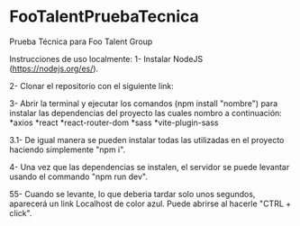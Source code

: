 # FooTalentPruebaTecnica
Prueba Técnica para Foo Talent Group

Instrucciones de uso localmente:
1- Instalar NodeJS (https://nodejs.org/es/).

2- Clonar el repositorio con el siguiente link: 

3- Abrir la terminal y ejecutar los comandos (npm install "nombre") para instalar las dependencias del proyecto las cuales nombro a continuación:
    *axios
    *react
    *react-router-dom
    *sass
    *vite-plugin-sass

3.1- De igual manera se pueden instalar todas las utilizadas en el proyecto haciendo simplemente "npm i".

4- Una vez que las dependencias se instalen, el servidor se puede levantar usando el commando "npm run dev".

55- Cuando se levante, lo que deberia tardar solo unos segundos, aparecerá un link Localhost de color azul.
    Puede abrirse al hacerle "CTRL + click".
